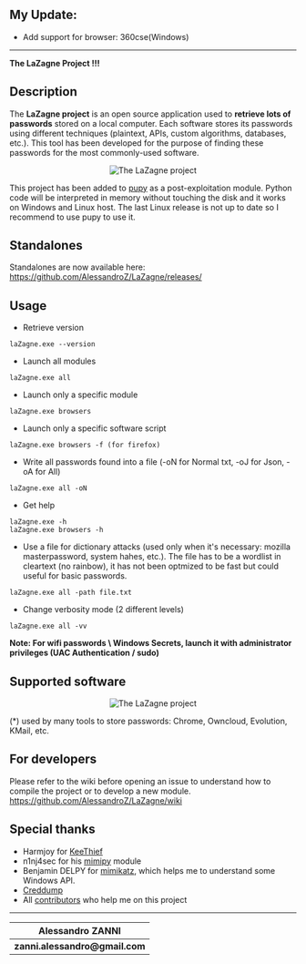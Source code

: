 ## My Update:

- Add support for browser: 360cse(Windows)



---


__The LaZagne Project !!!__


Description
----
The __LaZagne project__ is an open source application used to __retrieve lots of passwords__ stored on a local computer. 
Each software stores its passwords using different techniques (plaintext, APIs, custom algorithms, databases, etc.). This tool has been developed for the purpose of finding these passwords for the most commonly-used software. 

<p align="center"><img src="./pictures/lazagne.png" alt="The LaZagne project"></p>

This project has been added to [pupy](https://github.com/n1nj4sec/pupy/) as a post-exploitation module. Python code will be interpreted in memory without touching the disk and it works on Windows and Linux host. The last Linux release is not up to date so I recommend to use pupy to use it. 

Standalones
----
Standalones are now available here: https://github.com/AlessandroZ/LaZagne/releases/

Usage
----
* Retrieve version
```
laZagne.exe --version
```

* Launch all modules
```
laZagne.exe all
```

* Launch only a specific module
```
laZagne.exe browsers
```

* Launch only a specific software script
```
laZagne.exe browsers -f (for firefox)
```

* Write all passwords found into a file (-oN for Normal txt, -oJ for Json, -oA for All)
```
laZagne.exe all -oN
```

* Get help
```
laZagne.exe -h
laZagne.exe browsers -h
```

* Use a file for dictionary attacks (used only when it's necessary: mozilla masterpassword, system hahes, etc.). The file has to be a wordlist in cleartext (no rainbow), it has not been optmized to be fast but could useful for basic passwords.
```
laZagne.exe all -path file.txt
```

* Change verbosity mode (2 different levels)
```
laZagne.exe all -vv
```

__Note: For wifi passwords \ Windows Secrets, launch it with administrator privileges (UAC Authentication / sudo)__

Supported software
----

<p align="center"><img src="./pictures/softwares.png" alt="The LaZagne project"></p>

(*) used by many tools to store passwords: Chrome, Owncloud, Evolution, KMail, etc.

For developers
----
Please refer to the wiki before opening an issue to understand how to compile the project or to develop a new module.
https://github.com/AlessandroZ/LaZagne/wiki


Special thanks
----
* Harmjoy for [KeeThief](https://github.com/HarmJ0y/KeeThief/)
* n1nj4sec for his [mimipy](https://github.com/n1nj4sec/mimipy) module
* Benjamin DELPY for [mimikatz](https://github.com/gentilkiwi/mimikatz), which helps me to understand some Windows API.
* [Creddump](https://github.com/moyix/creddump)
* All [contributors](https://github.com/AlessandroZ/LaZagne/graphs/contributors) who help me on this project

----
| __Alessandro ZANNI__    |
| ------------- |
| __zanni.alessandro@gmail.com__  |


